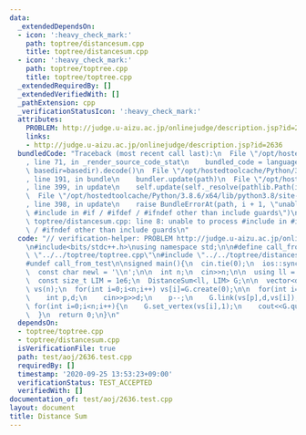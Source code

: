 ```yaml
---
data:
  _extendedDependsOn:
  - icon: ':heavy_check_mark:'
    path: toptree/distancesum.cpp
    title: toptree/distancesum.cpp
  - icon: ':heavy_check_mark:'
    path: toptree/toptree.cpp
    title: toptree/toptree.cpp
  _extendedRequiredBy: []
  _extendedVerifiedWith: []
  _pathExtension: cpp
  _verificationStatusIcon: ':heavy_check_mark:'
  attributes:
    PROBLEM: http://judge.u-aizu.ac.jp/onlinejudge/description.jsp?id=2636
    links:
    - http://judge.u-aizu.ac.jp/onlinejudge/description.jsp?id=2636
  bundledCode: "Traceback (most recent call last):\n  File \"/opt/hostedtoolcache/Python/3.8.6/x64/lib/python3.8/site-packages/onlinejudge_verify/documentation/build.py\"\
    , line 71, in _render_source_code_stat\n    bundled_code = language.bundle(stat.path,\
    \ basedir=basedir).decode()\n  File \"/opt/hostedtoolcache/Python/3.8.6/x64/lib/python3.8/site-packages/onlinejudge_verify/languages/cplusplus.py\"\
    , line 191, in bundle\n    bundler.update(path)\n  File \"/opt/hostedtoolcache/Python/3.8.6/x64/lib/python3.8/site-packages/onlinejudge_verify/languages/cplusplus_bundle.py\"\
    , line 399, in update\n    self.update(self._resolve(pathlib.Path(included), included_from=path))\n\
    \  File \"/opt/hostedtoolcache/Python/3.8.6/x64/lib/python3.8/site-packages/onlinejudge_verify/languages/cplusplus_bundle.py\"\
    , line 398, in update\n    raise BundleErrorAt(path, i + 1, \"unable to process\
    \ #include in #if / #ifdef / #ifndef other than include guards\")\nonlinejudge_verify.languages.cplusplus_bundle.BundleErrorAt:\
    \ toptree/distancesum.cpp: line 8: unable to process #include in #if / #ifdef\
    \ / #ifndef other than include guards\n"
  code: "// verification-helper: PROBLEM http://judge.u-aizu.ac.jp/onlinejudge/description.jsp?id=2636\n\
    \n#include<bits/stdc++.h>\nusing namespace std;\n\n#define call_from_test\n#include\
    \ \"../../toptree/toptree.cpp\"\n#include \"../../toptree/distancesum.cpp\"\n\
    #undef call_from_test\n\nsigned main(){\n  cin.tie(0);\n  ios::sync_with_stdio(0);\n\
    \  const char newl = '\\n';\n\n  int n;\n  cin>>n;\n\n  using ll = long long;\n\
    \  const size_t LIM = 1e6;\n  DistanceSum<ll, LIM> G;\n\n  vector<decltype(G)::Vertex*>\
    \ vs(n);\n  for(int i=0;i<n;i++) vs[i]=G.create(0);\n\n  for(int i=1;i<n;i++){\n\
    \    int p,d;\n    cin>>p>>d;\n    p--;\n    G.link(vs[p],d,vs[i]);\n  }\n\n \
    \ for(int i=0;i<n;i++){\n    G.set_vertex(vs[i],1);\n    cout<<G.query(G.centroid(vs[i]))<<newl;\n\
    \  }\n  return 0;\n}\n"
  dependsOn:
  - toptree/toptree.cpp
  - toptree/distancesum.cpp
  isVerificationFile: true
  path: test/aoj/2636.test.cpp
  requiredBy: []
  timestamp: '2020-09-25 13:53:23+09:00'
  verificationStatus: TEST_ACCEPTED
  verifiedWith: []
documentation_of: test/aoj/2636.test.cpp
layout: document
title: Distance Sum
---
```


